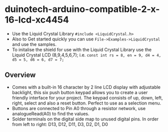 # duinotech-arduino-compatible-2-x-16-lcd-xc4454

- Use the Liquid Crystal Library `#include <LiquidCrystal.h>`
- Also to Get started quickly you can use `File->Examples->LiquidCrystal` and use the samples.
- To initalise the shield for use with the Liquid Crystal Library use the Liquid Crystal LCD (8,9,4,5,6,7); i.e. `const int rs = 8, en = 9, d4 = 4, d5 = 5, d6 = 6, d7 = 7;`

## Overview

- Comes with a built-in 16 character by 2 line LCD display
  with adjustable backlight, this six push button keypad
  allows you to create a user friendly interface for your
  project. The keypad consists of up, down, left, right,
  select and also a reset button. Perfect to use as a
  selection menu.
- Buttons are connected to Pin A0 through a resistor
  network, use analogueRead(A0) to find the values.
- Solder terminals on the digital side map to unused digital
  pins. In order from left to right:
  D13, D12, D11, D3, D2, D1, D0
